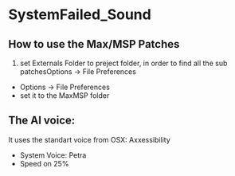 # SystemFailed_Sound
## How to use the Max/MSP Patches
1. set Externals Folder to preject folder, in order to find all the sub patchesOptions -> File Preferences
  * Options -> File Preferences 
  * set it to the MaxMSP folder
## The AI voice:
It uses the standart voice from OSX: Axxessibility
 * System Voice: Petra
 * Speed on 25%
